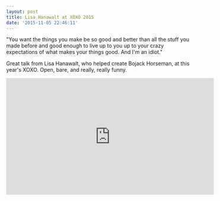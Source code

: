 ```yaml
---
layout: post
title: Lisa Hanawalt at XOXO 2015
date: '2015-11-05 22:46:11'
---
```


"You want the things you make be so good and better than all the stuff you made before and good enough to live up to you up to your crazy expectations of what makes your things good. And I'm an idiot."

Great talk from Lisa Hanawalt, who helped create Bojack Horseman, at this year's XOXO. Open, bare, and really, really funny.

<iframe width="560" height="315" src="https://www.youtube.com/embed/f6F_CF7Yvo0" frameborder="0" allowfullscreen></iframe>